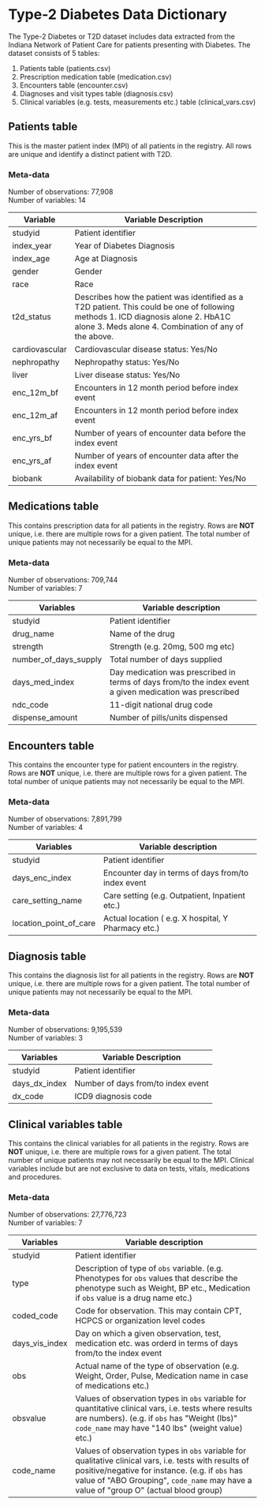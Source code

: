 # Type-2 Diabetes Data Dictionary


The Type-2 Diabetes or T2D dataset includes data extracted from the Indiana Network of Patient Care for patients presenting with Diabetes. The dataset consists of 5 tables: 
1. Patients table (patients.csv)
2. Prescription medication table (medication.csv)
3. Encounters table (encounter.csv)
4. Diagnoses and visit types table (diagnosis.csv)
5. Clinical variables (e.g. tests, measurements etc.) table (clinical_vars.csv)

## Patients table  
This is the master patient index (MPI) of all patients in the registry. All rows are unique and identify a distinct patient with T2D.

### Meta-data
Number of observations: 77,908  
Number of variables: 14  

| **Variable**       | **Variable Description**                                                                                                                                                                        |
|----------------|---------------------------------------------------------------------------------------------------------------------------------------------------------------------------------------------|
| studyid        | Patient identifier                                                                                                                                                                          |
| index_year     | Year of Diabetes Diagnosis                                                                                                                                                                  |
| index_age      | Age at Diagnosis                                                                                                                                                                            |
| gender         | Gender                                                                                                                                                                                      |
| race           | Race                                                                                                                                                                                        |
| t2d_status     |  Describes how the patient was identified as a T2D patient. This could be one of following methods  1. ICD diagnosis alone 2. HbA1C alone 3. Meds alone 4. Combination of any of the above. |
| cardiovascular | Cardiovascular disease status: Yes/No                                                                                                                                                       |
| nephropathy    | Nephropathy status: Yes/No                                                                                                                                                                  |
| liver          | Liver disease status: Yes/No                                                                                                                                                                |
| enc_12m_bf     | Encounters in 12 month period before index event                                                                                                                                            |
| enc_12m_af     | Encounters in 12 month period before index event                                                                                                                                            |
| enc_yrs_bf     | Number of years of encounter data before the index event                                                                                                                                    |
| enc_yrs_af     | Number of years of encounter data after the index event                                                                                                                                     |
| biobank        | Availability of biobank data for patient: Yes/No                                                                                                                                            |

## Medications table
This contains prescription data for all patients in the registry. Rows are **NOT** unique, i.e. there are multiple rows for a given patient. The total number of unique patients may not necessarily be equal to the MPI.

### Meta-data
Number of observations: 709,744  
Number of variables: 7  

| **Variables**         | **Variable description**                                       |
|-----------------------|----------------------------------------------------------------|
| studyid               | Patient identifier                                             |
| drug_name             | Name of the drug                                               |
| strength              | Strength (e.g. 20mg, 500 mg etc)                               |
| number_of_days_supply | Total number of days supplied                                  |
| days_med_index        | Day medication was prescribed in terms of days from/to the index event a given medication was prescribed |
| ndc_code              | 11-digit national drug  code                                   |
| dispense_amount       | Number of pills/units dispensed                                |

## Encounters table
This contains the encounter type for patient encounters in the registry. Rows are **NOT** unique, i.e. there are multiple rows for a given patient. The total number of unique patients may not necessarily be equal to the MPI.

### Meta-data
Number of observations: 7,891,799  
Number of variables: 4  

| **Variables**          | **Variable description**                            |
|------------------------|-----------------------------------------------------|
| studyid                | Patient identifier                                  |
| days_enc_index         | Encounter day in terms of days from/to index event  |
| care_setting_name      | Care setting (e.g. Outpatient, Inpatient etc.)      |
| location_point_of_care | Actual location ( e.g. X hospital, Y Pharmacy etc.) |

## Diagnosis table
This contains the diagnosis list for all patients in the registry. Rows are **NOT** unique, i.e. there are multiple rows for a given patient. The total number of unique patients may not necessarily be equal to the MPI.

### Meta-data
Number of observations: 9,195,539  
Number of variables: 3               

| **Variables**     | **Variable Description**               |
|---------------|------------------------------------|
| studyid      | Patient identifier                 |
| days_dx_index | Number of days from/to index event |
| dx_code       | ICD9 diagnosis code                |


## Clinical variables table
This contains the clinical variables for all patients in the registry. Rows are **NOT** unique, i.e. there are multiple rows for a given patient. The total number of unique patients may not necessarily be equal to the MPI. Clinical variables include but are not exclusive to data on tests, vitals, medications and procedures.

### Meta-data
Number of observations: 27,776,723  
Number of variables: 7  


| **Variables**  | **Variable description**                                                                                                                                                                                                                                                                                                            |
|----------------|-------------------------------------------------------------------------------------------------------------------------------------------------------------------------------------------------------------------------------------------------------------------------------------------------------------------------------------|
| studyid        | Patient identifier                                                                                                                                                                                                                                                                                                                  |
| type           |  Description of type of `obs` variable.   (e.g. Phenotypes for `obs` values that describe the phenotype such as Weight, BP etc., Medication if `obs` value is a drug name etc.)                                                                                                                                                     |
| coded_code     | Code for observation. This may contain CPT, HCPCS or organization level codes                                                                                                                                                                                                                                                       |
| days_vis_index | Day on which a given observation, test, medication etc. was orderd in terms of days from/to the index event                                                                                                                                                                                                                         |
| obs            | Actual name of the type of observation (e.g. Weight, Order, Pulse, Medication name in case of medications etc.)                                                                                                                                                                                                                     |
| obsvalue       | Values of observation types in `obs` variable for quantitative clinical vars, i.e. tests where results are numbers). (e.g. if `obs` has "Weight (lbs)" `code_name` may have "140 lbs" (weight value) etc.)                                                                                                                                                                                                                 |
| code_name      |  Values of observation types in `obs` variable for qualitative clinical vars, i.e. tests with results of positive/negative for instance. (e.g. if `obs` has value of "ABO Grouping", `code_name` may have a value of "group O" (actual  blood group) |
